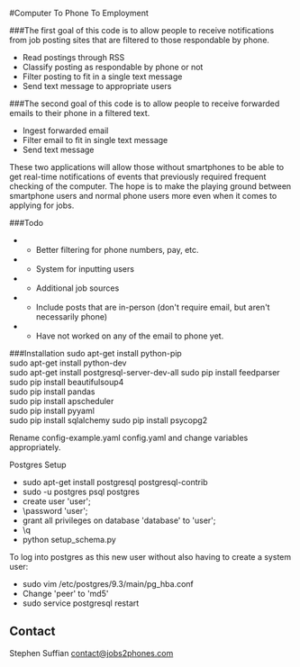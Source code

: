 #Computer To Phone To Employment

###The first goal of this code is to allow people to receive notifications from job posting sites that are filtered to those respondable by phone.
-  Read postings through RSS
-  Classify posting as respondable by phone or not
-  Filter posting to fit in a single text message
-  Send text message to appropriate users

###The second goal of this code is to allow people to receive forwarded emails to their phone in a filtered text.

-  Ingest forwarded email
-  Filter email to fit in single text message
-  Send text message

These two applications will allow those without smartphones to be able to get real-time notifications of events that previously required frequent checking of the computer. The hope is to make the playing ground between smartphone users and normal phone users more even when it comes to applying for jobs.

###Todo
-  - Better filtering for phone numbers, pay, etc.
-  - System for inputting users
-  - Additional job sources
-  - Include posts that are in-person (don't require email, but aren't necessarily phone)
-  - Have not worked on any of the email to phone yet.

###Installation
sudo apt-get install python-pip  
sudo apt-get install python-dev  
sudo apt-get install postgresql-server-dev-all 
sudo pip install feedparser  
sudo pip install beautifulsoup4  
sudo pip install pandas  
sudo pip install apscheduler  
sudo pip install pyyaml  
sudo pip install sqlalchemy
sudo pip install psycopg2

Rename config-example.yaml config.yaml and change variables appropriately.  

Postgres Setup

- sudo apt-get install postgresql postgresql-contrib
- sudo -u postgres psql postgres
- create user 'user';
- \password 'user';
- grant all privileges on database 'database' to 'user';
- \q
- python setup_schema.py

To log into postgres as this new user without also having to create a system user:
- sudo vim /etc/postgres/9.3/main/pg_hba.conf
- Change 'peer' to 'md5'
- sudo service postgresql restart

## Contact
Stephen Suffian
contact@jobs2phones.com
